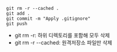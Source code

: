 ```
git rm -r --cached .
git add .
git commit -m "Apply .gitignore"
git push
```

- git rm -r: 하위 디렉토리를 포함해 모두 삭제
- git rm -r --cached: 원격저장소 파일만 삭제